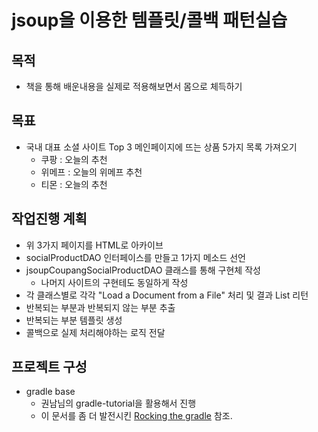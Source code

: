 # jsoup을 이용한 템플릿/콜백 패턴실습

## 목적
* 책을 통해 배운내용을 실제로 적용해보면서 몸으로 체득하기

## 목표
* 국내 대표 소셜 사이트 Top 3 메인페이지에 뜨는 상품 5가지 목록 가져오기
    * 쿠팡 : 오늘의 추천
    * 위메프 : 오늘의 위메프 추천
    * 티몬 : 오늘의 추천

## 작업진행 계획
* 위 3가지 페이지를 HTML로 아카이브
* socialProductDAO 인터페이스를 만들고 1가지 메소드 선언
* jsoupCoupangSocialProductDAO 클래스를 통해 구현체 작성
    * 나머지 사이트의 구현테도 동일하게 작성
* 각 클래스별로 각각 "Load a Document from a File" 처리 및 결과 List<String> 리턴
* 반복되는 부분과 반복되지 않는 부분 추출
* 반복되는 부분 템플릿 생성
* 콜백으로 실제 처리해야하는 로직 전달

## 프로젝트 구성
* gradle base
    * 권남님의 gradle-tutorial을 활용해서 진행
    * 이 문서를 좀 더 발전시킨 [Rocking the gradle](https://github.com/ihoneymon/rocking-the-gradle) 참조.
